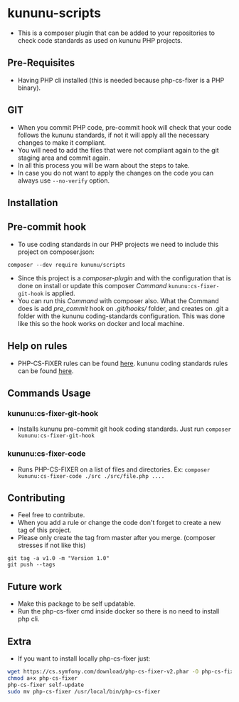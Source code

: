 # kununu-scripts
- This is a composer plugin that can be added to your repositories to check code standards as used on kununu PHP projects.

## Pre-Requisites
- Having PHP cli installed (this is needed because php-cs-fixer is a PHP binary).

## GIT
- When you commit PHP code, pre-commit hook will check that your code follows the kununu standards, if not it will apply all
the necessary changes to make it compliant.
- You will need to add the files that were not compliant again to the git staging area and commit again.
- In all this process you will be warn about the steps to take.
- In case you do not want to apply the changes on the code you can always use `--no-verify` option.

## Installation
## Pre-commit hook
- To use coding standards in our PHP projects we need to include this project on composer.json:
```
composer --dev require kununu/scripts
```

- Since this project is a _composer-plugin_ and with the configuration that is done on install or update
this composer _Command_ `kununu:cs-fixer-git-hook` is applied.
- You can run this _Command_ with composer also.
What the Command does is add _pre_commit_ hook on _.git/hooks/_ folder, and creates on .git a folder with the
kununu coding-standards configuration. This was done like this so the hook works on docker and local machine.

## Help on rules
- PHP-CS-FiXER rules can be found [here](https://mlocati.github.io/php-cs-fixer-configurator).
kununu coding standards rules can be found [here](Scripts/php_cs).

## Commands Usage
### kununu:cs-fixer-git-hook
- Installs kununu pre-commit git hook coding standards. Just run `composer kununu:cs-fixer-git-hook`

### kununu:cs-fixer-code
- Runs PHP-CS-FIXER on a list of files and directories. Ex: `composer kununu:cs-fixer-code ./src ./src/file.php ....`

## Contributing
- Feel free to contribute.
- When you add a rule or change the code don't forget to create a new tag of this project.
- Please only create the tag from master after you merge. (composer stresses if not like this)
```
git tag -a v1.0 -m "Version 1.0"
git push --tags
```

## Future work
- Make this package to be self updatable.
- Run the php-cs-fixer cmd inside docker so there is no need to install php cli.

## Extra
- If you want to install locally php-cs-fixer just:

```bash
wget https://cs.symfony.com/download/php-cs-fixer-v2.phar -O php-cs-fixer
chmod a+x php-cs-fixer
php-cs-fixer self-update
sudo mv php-cs-fixer /usr/local/bin/php-cs-fixer
```
